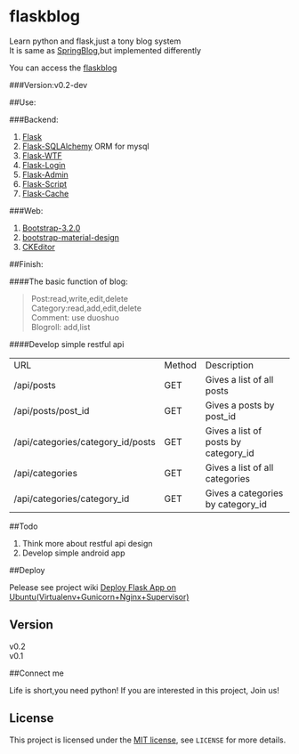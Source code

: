 flaskblog
=========

Learn python and flask,just a tony blog system  
It is same as [SpringBlog](https://github.com/defshine/SpringBlog),but implemented differently  
  
You can access the [flaskblog](http://flaskblog.me/)  

  
###Version:v0.2-dev  

##Use:    
  
###Backend:  

  1. [Flask](http://flask.pocoo.org/)
  2. [Flask-SQLAlchemy](https://pythonhosted.org/Flask-SQLAlchemy/) ORM for mysql  
  3. [Flask-WTF](https://flask-wtf.readthedocs.org/en/latest/)
  4. [Flask-Login](https://flask-login.readthedocs.org/en/latest/)  
  5. [Flask-Admin](http://flask-admin.readthedocs.org/en/latest/)  
  6. [Flask-Script](http://flask-script.readthedocs.org/en/latest/)  
  7. [Flask-Cache](http://www.pythondoc.com/flask-cache/index.html)  
  
###Web:  
  
  1. [Bootstrap-3.2.0](http://getbootstrap.com/)  
  2. [bootstrap-material-design](https://github.com/FezVrasta/bootstrap-material-design)      
  3. [CKEditor](http://ckeditor.com/)

##Finish:   
  
####The basic function of blog:  
  
 > Post:read,write,edit,delete  
 > Category:read,add,edit,delete  
 > Comment: use duoshuo  
 > Blogroll: add,list
     
####Develop simple restful api  

 <table>
    <tr>
        <td>URL</td>
        <td>Method</td>
        <td>Description</td>
    </tr>
    <tr>
        <td>/api/posts</td>
        <td>GET</td>
        <td>Gives a list of all posts</td>
    </tr>
    <tr>
        <td>/api/posts/post_id</td>
        <td>GET</td>
        <td>Gives a posts by post_id</td>
    </tr>
     <tr>
        <td>/api/categories/category_id/posts</td>
        <td>GET</td>
        <td>Gives a list of posts by category_id</td>
    </tr>  
     <tr>
        <td>/api/categories</td>
        <td>GET</td>
        <td>Gives a list of all categories</td>
    </tr>
    <tr>
        <td>/api/categories/category_id</td>
        <td>GET</td>
        <td>Gives a categories by category_id</td>
    </tr> 
 </table>  
   
##Todo   
    
1. Think more about restful api design  
2. Develop simple android app

##Deploy  
    
Pelease see project wiki [Deploy Flask App on Ubuntu(Virtualenv+Gunicorn+Nginx+Supervisor)](https://github.com/defshine/flaskblog/wiki/Deploy-Flask-App-on-Ubuntu(Virtualenv-Gunicorn-Nginx-Supervisor))  
  

## Version  

v0.2  
v0.1    
 
##Connect me  

Life is short,you need python!
If you are interested in this project, Join us!  

## License  

This project is licensed under the [MIT license](http://opensource.org/licenses/MIT), see `LICENSE` for more details.
